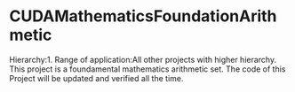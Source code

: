 # CUDAMathematicsFoundationArithmetic

Hierarchy:1. Range of application:All other projects with higher hierarchy. This project is a foundamental mathematics arithmetic set. The code of this Project will be updated and verified all the time.